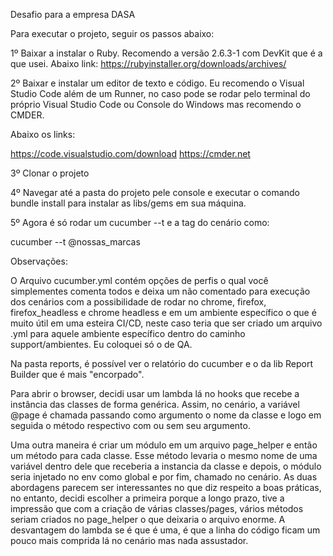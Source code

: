 Desafio para a empresa DASA

Para executar o projeto, seguir os passos abaixo:

1º Baixar a instalar o Ruby. Recomendo a versão 2.6.3-1 com DevKit que é a que usei. Abaixo link: https://rubyinstaller.org/downloads/archives/

2º Baixar e instalar um editor de texto e código. Eu recomendo o Visual Studio Code além de um Runner, no caso pode se rodar pelo terminal do próprio Visual Studio Code ou Console do Windows mas recomendo o CMDER.

Abaixo os links: 

https://code.visualstudio.com/download
https://cmder.net

3º Clonar o projeto

4º Navegar até a pasta do projeto pele console e executar o comando bundle install para instalar as libs/gems em sua máquina.

5º Agora é só rodar um cucumber --t e a tag do cenário como:

cucumber --t @nossas_marcas

Observações:

O Arquivo cucumber.yml contém opções de perfis o qual você simplementes comenta todos e deixa um não comentado para execução dos cenários com a possibilidade de rodar no chrome, firefox, firefox_headless e chrome headless e em um ambiente específico o que é muito útil em uma esteira CI/CD, neste caso teria que ser criado um arquivo .yml para aquele ambiente específico dentro do caminho support/ambientes. Eu coloquei só o de QA.

Na pasta reports, é possível ver o relatório do cucumber e o da lib Report Builder que é mais "encorpado".

Para abrir o browser, decidi usar um lambda lá no hooks que recebe a instância das classes de forma genérica. Assim, no cenário, a variável @page é chamada passando como argumento o nome da classe e logo em seguida o método respectivo com ou sem seu argumento. 

Uma outra maneira é criar um módulo em um arquivo page_helper e então um método para cada classe. Esse método levaria o mesmo nome de uma variável dentro dele que receberia a instancia da classe e depois, o módulo seria injetado no env como global e por fim, chamado no cenário. As duas abordagens parecem ser interessantes no que diz respeito a boas práticas, no entanto, decidi escolher a primeira porque a longo prazo, tive a impressão que com a criação de várias classes/pages, vários métodos seriam criados no page_helper o que deixaria o arquivo enorme. A desvantagem do lambda se é que é uma, é que a linha do código ficam um pouco mais comprida lá no cenário mas nada assustador.


